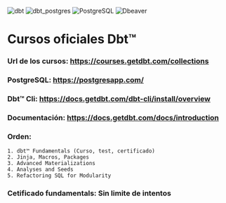 ![dbt](https://img.shields.io/badge/dbt-1.0.4-success?style=for-the-badge)
![dbt_postgres](https://img.shields.io/badge/dbt_postgres-1.0.4-informational?style=for-the-badge)
![PostgreSQL](https://img.shields.io/badge/PostgreSQL-14-yellow?style=for-the-badge)
![Dbeaver](https://img.shields.io/badge/Dbeaver-22.0.2-orange?style=for-the-badge)


# Cursos oficiales Dbt™ 

### **Url de los cursos**: https://courses.getdbt.com/collections
### **PostgreSQL**: https://postgresapp.com/
### **Dbt™  Cli**: https://docs.getdbt.com/dbt-cli/install/overview
### **Documentación**: https://docs.getdbt.com/docs/introduction
### **Orden**:
    1. dbt™ Fundamentals (Curso, test, certificado)
    2. Jinja, Macros, Packages
    3. Advanced Materializations
    4. Analyses and Seeds
    5. Refactoring SQL for Modularity
### **Cetificado fundamentals**: Sin limite de intentos
